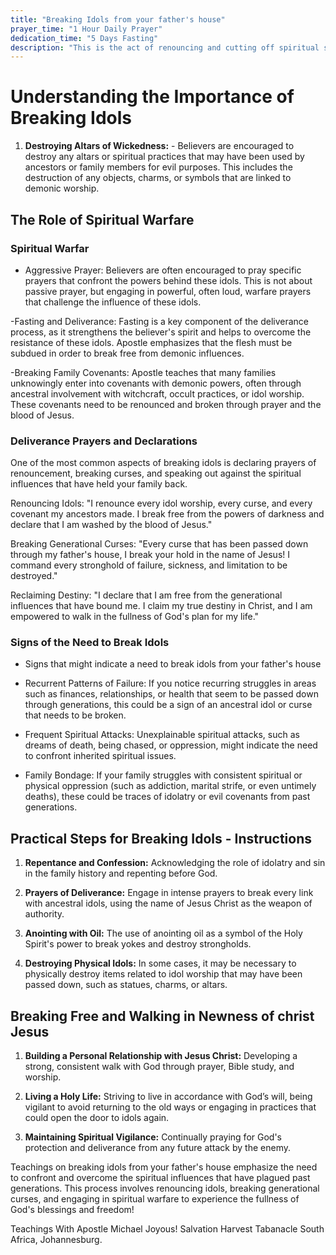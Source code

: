 ```yaml
---
title: "Breaking Idols from your father's house"
prayer_time: "1 Hour Daily Prayer"
dedication_time: "5 Days Fasting"
description: "This is the act of renouncing and cutting off spiritual strongholds or idolatry that may have been inherited through one's ancestors. These idols could be physical (like statues or altars) or spiritual (like generational patterns of sin, oppression, or curses). The goal is to cleanse one's life, family, and destiny from the negative effects of these inherited idols, thereby allowing individuals to experience spiritual freedom and blessings from God."
---
```


# Understanding the Importance of Breaking Idols

1. **Destroying Altars of Wickedness:** -  Believers are encouraged to destroy any altars or spiritual practices that may have been used by ancestors or family members for evil purposes. This includes the destruction of any objects, charms, or symbols that are linked to demonic worship.

## The Role of Spiritual Warfare

### Spiritual Warfar


- Aggressive Prayer: Believers are often encouraged to pray specific prayers that confront the powers behind these idols. This is not about passive prayer, but engaging in powerful, often loud, warfare prayers that challenge the influence of these idols.

-Fasting and Deliverance: Fasting is a key component of the deliverance process, as it strengthens the believer's spirit and helps to overcome the resistance of these idols. Apostle emphasizes that the flesh must be subdued in order to break free from demonic influences.

-Breaking Family Covenants: Apostle teaches that many families unknowingly enter into covenants with demonic powers, often through ancestral involvement with witchcraft, occult practices, or idol worship. These covenants need to be renounced and broken through prayer and the blood of Jesus.


### Deliverance Prayers and Declarations


 One of the most common aspects of breaking idols is declaring prayers of renouncement, breaking curses, and speaking out against the spiritual influences that have held your family back. 

 Renouncing Idols: "I renounce every idol worship, every curse, and every covenant my ancestors made. I break free from the powers of darkness and declare that I am washed by the blood of Jesus."

 Breaking Generational Curses: "Every curse that has been passed down through my father's house, I break your hold in the name of Jesus! I command every stronghold of failure, sickness, and limitation to be destroyed."

 Reclaiming Destiny: "I declare that I am free from the generational influences that have bound me. I claim my true destiny in Christ, and I am empowered to walk in the fullness of God's plan for my life."


### Signs of the Need to Break Idols


- Signs that might indicate a need to break idols from your father's house

- Recurrent Patterns of Failure: If you notice recurring struggles in areas such as finances, relationships, or health that seem to be passed down through generations, this could be a sign of an ancestral idol or curse that needs to be broken.

- Frequent Spiritual Attacks: Unexplainable spiritual attacks, such as dreams of death, being chased, or oppression, might indicate the need to confront inherited spiritual issues.

- Family Bondage: If your family struggles with consistent spiritual or physical oppression (such as addiction, marital strife, or even untimely deaths), these could be traces of idolatry or evil covenants from past generations.


## Practical Steps for Breaking Idols - Instructions 


1. **Repentance and Confession:** Acknowledging the role of idolatry and sin in the family history and repenting before God.

2. **Prayers of Deliverance:** Engage in intense prayers to break every link with ancestral idols, using the name of Jesus Christ as the weapon of authority.

3. **Anointing with Oil:** The use of anointing oil as a symbol of the Holy Spirit's power to break yokes and destroy strongholds.

4. **Destroying Physical Idols:** In some cases, it may be necessary to physically destroy items related to idol worship that may have been passed down, such as statues, charms, or altars.


## Breaking Free and Walking in Newness of christ Jesus


1. **Building a Personal Relationship with Jesus Christ:** Developing a strong, consistent walk with God through prayer, Bible study, and worship.

2. **Living a Holy Life:** Striving to live in accordance with God’s will, being vigilant to avoid returning to the old ways or engaging in practices that could open the door to idols again.

3. **Maintaining Spiritual Vigilance:** Continually praying for God's protection and deliverance from any future attack by the enemy.

Teachings on breaking idols from your father's house emphasize the need to confront and overcome the spiritual influences that have plagued past generations. This process involves renouncing idols, breaking generational curses, and engaging in spiritual warfare to experience the fullness of God's blessings and freedom! 

Teachings With Apostle Michael Joyous!
Salvation Harvest Tabanacle
South Africa, Johannesburg.

